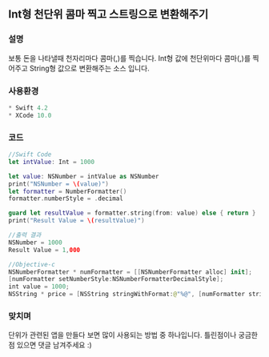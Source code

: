 ## Int형 천단위 콤마 찍고 스트링으로 변환해주기


### 설명
보통 돈을 나타낼때 천자리마다 콤마(,)를 찍습니다. Int형 값에 천단위마다 콤마(,)를 찍어주고 String형 값으로 변환해주는 소스 입니다.

### 사용환경
```Swift
* Swift 4.2
* XCode 10.0
```

### 코드
```Swift
//Swift Code
let intValue: Int = 1000

let value: NSNumber = intValue as NSNumber
print("NSNumber = \(value)")
let formatter = NumberFormatter()
formatter.numberStyle = .decimal

guard let resultValue = formatter.string(from: value) else { return }
print("Result Value = \(resultValue)")
```

```Swift
//출력 결과
NSNumber = 1000
Result Value = 1,000
```

```Swift
//Objective-c
NSNumberFormatter * numFormatter = [[NSNumberFormatter alloc] init];
[numFormatter setNumberStyle:NSNumberFormatterDecimalStyle];
int value = 1000;
NSString * price = [NSString stringWithFormat:@"%@", [numFormatter stringFromNumber:[NSNumber numberWithInt:value]]];
```

### 맞치며
단위가 관련된 앱을 만들다 보면 많이 사용되는 방법 중 하나입니다. 틀린점이나 궁금한점 있으면 댓글 남겨주세요 :)